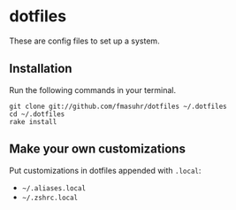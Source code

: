 # dotfiles


These are config files to set up a system.


## Installation

Run the following commands in your terminal.

    git clone git://github.com/fmasuhr/dotfiles ~/.dotfiles
    cd ~/.dotfiles
    rake install


## Make your own customizations

Put customizations in dotfiles appended with `.local`:

  * `~/.aliases.local`
  * `~/.zshrc.local`
